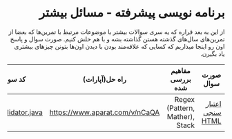 <div dir="rtl">

# برنامه نویسی پیشرفته - مسائل بیشتر

از این به بعد قراره که یه سری سوالات بیشتر با موضوعات مرتبط با تمرین‌ها که بعضا از تمرین‌های سال‌های  گذشته هستن گذاشته بشه و با هم حلش کنیم. صورت سوال و پاسخ اون رو اینجا میذاریم که کسایی که علاقه‌مند بودن با دیدن اون‌ها بتونن چیز‌های بیشتری یاد بگیرن.
 

| صورت سوال |مفاهیم بررسی شده|  راه حل(آپارات)           | کد سوال  |
|---|---|---|---|
|[اعتبار سنجی HTML](https://github.com/AdvProg2020/TA_AdditionalProblems/tree/master/html_validator)| Regex (Pattern, Mather), Stack | https://www.aparat.com/v/nCaQA | [HtmlValidator.java](https://github.com/AdvProg2020/TA_AdditionalProblems/blob/master/html_validator/src/HtmlValidator.java) |


</div>